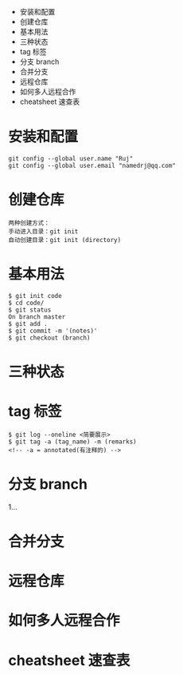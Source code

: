 - 安装和配置
- 创建仓库
- 基本用法
- 三种状态
- tag 标签
- 分支 branch
- 合并分支
- 远程仓库
- 如何多人远程合作
- cheatsheet 速查表

# 安装和配置
```
git config --global user.name "Ruj"
git config --global user.email "namedrj@qq.com"
```

# 创建仓库
```
两种创建方式：
手动进入目录：git init
自动创建目录：git init (directory)
```
# 基本用法
```
$ git init code
$ cd code/
$ git status
On branch master
$ git add .
$ git commit -m '(notes)'
$ git checkout (branch)
```
# 三种状态

# tag 标签
```
$ git log --oneline <简要展示>
$ git tag -a (tag_name) -m (remarks)
<!-- -a = annotated(有注释的) -->
```
# 分支 branch
1...
# 合并分支
# 远程仓库
# 如何多人远程合作
# cheatsheet 速查表
